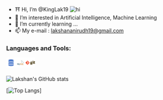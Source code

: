 - ⛩ Hi, I’m @KingLak19 <img src="https://user-images.githubusercontent.com/1303154/88677602-1635ba80-d120-11ea-84d8-d263ba5fc3c0.gif" width="28px" alt="hi">
- 🌟 I’m interested in Artificial Intelligence, Machine Learning
- 🌱 I’m currently learning ...
- 📫 My e-mail : lakshananirudh19@gmail.com

### Languages and Tools:

<img align="left" alt="SQL" width="26px" src="https://raw.githubusercontent.com/github/explore/80688e429a7d4ef2fca1e82350fe8e3517d3494d/topics/sql/sql.png" />

<img align="left" alt="MySQL" width="26px" src="https://raw.githubusercontent.com/github/explore/80688e429a7d4ef2fca1e82350fe8e3517d3494d/topics/mysql/mysql.png" />

<img align="left" alt="Git" width="26px" src="https://raw.githubusercontent.com/github/explore/80688e429a7d4ef2fca1e82350fe8e3517d3494d/topics/git/git.png" />

<br />
<br />

![Lakshan's GitHub stats](https://github-readme-stats.vercel.app/api?username=KingLak19&count_private=true&show_icons=true&theme=radical)

[![Top Langs](https://github-readme-stats.vercel.app/api/top-langs/?username=KingLak19&theme=radical)]


<!---
KingLak19/KingLak19 is a ✨ special ✨ repository because its `README.md` (this file) appears on your GitHub profile.
You can click the Preview link to take a look at your changes.
--->
